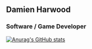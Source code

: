 ## Damien Harwood
### Software / Game Developer



[![Anurag's GitHub stats](https://github-readme-stats.vercel.app/api?username=vulth01)](https://github.com/anuraghazra/github-readme-stats)
